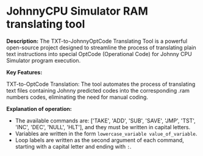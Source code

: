 # JohnnyCPU Simulator RAM translating tool

**Description:**
The TXT-to-JohnnyOptCode Translating Tool is a powerful open-source project designed to streamline the process of translating plain text instructions into special OptCode (Operational Code) for Johnny CPU Simulator program execution.

**Key Features:**

TXT-to-OptCode Translation: The tool automates the process of translating text files containing Johnny predicted codes into the corresponding .ram numbers codes, eliminating the need for manual coding.

**Explanation of operation:**
- The available commands are: ['TAKE', 'ADD', 'SUB', 'SAVE', 'JMP', 'TST', 'INC', 'DEC', 'NULL', 'HLT'], and they must be written in capital letters.
- Variables are written in the form `lowercase_variable value_of_variable`.
- Loop labels are written as the second argument of each command, starting with a capital letter and ending with `:`.
